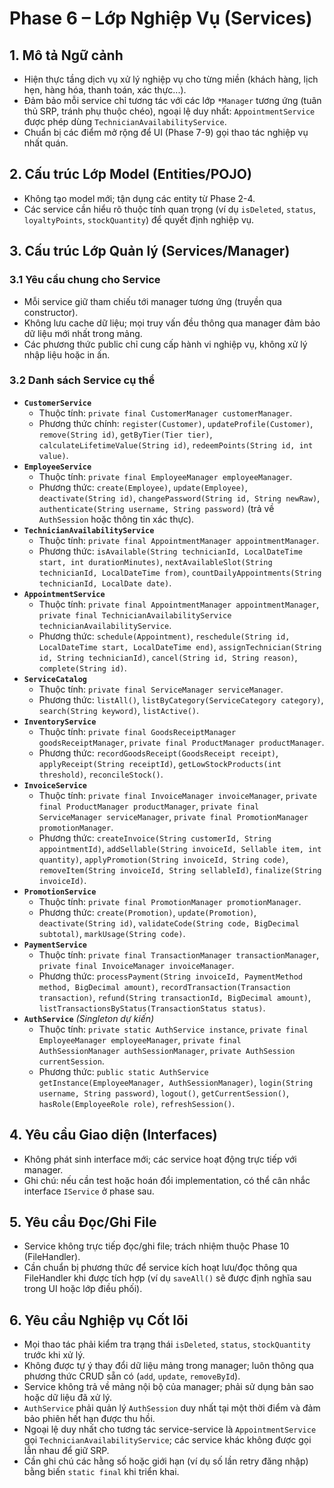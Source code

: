 # Phase 6 – Lớp Nghiệp Vụ (Services)

## 1. Mô tả Ngữ cảnh
- Hiện thực tầng dịch vụ xử lý nghiệp vụ cho từng miền (khách hàng, lịch hẹn, hàng hóa, thanh toán, xác thực...).
- Đảm bảo mỗi service chỉ tương tác với các lớp `*Manager` tương ứng (tuân thủ SRP, tránh phụ thuộc chéo), ngoại lệ duy nhất: `AppointmentService` được phép dùng `TechnicianAvailabilityService`.
- Chuẩn bị các điểm mở rộng để UI (Phase 7-9) gọi thao tác nghiệp vụ nhất quán.

## 2. Cấu trúc Lớp Model (Entities/POJO)
- Không tạo model mới; tận dụng các entity từ Phase 2-4.
- Các service cần hiểu rõ thuộc tính quan trọng (ví dụ `isDeleted`, `status`, `loyaltyPoints`, `stockQuantity`) để quyết định nghiệp vụ.

## 3. Cấu trúc Lớp Quản lý (Services/Manager)
### 3.1 Yêu cầu chung cho Service
- Mỗi service giữ tham chiếu tới manager tương ứng (truyền qua constructor).
- Không lưu cache dữ liệu; mọi truy vấn đều thông qua manager đảm bảo dữ liệu mới nhất trong mảng.
- Các phương thức public chỉ cung cấp hành vi nghiệp vụ, không xử lý nhập liệu hoặc in ấn.

### 3.2 Danh sách Service cụ thể
- **`CustomerService`**
  - Thuộc tính: `private final CustomerManager customerManager`.
  - Phương thức chính: `register(Customer)`, `updateProfile(Customer)`, `remove(String id)`, `getByTier(Tier tier)`, `calculateLifetimeValue(String id)`, `redeemPoints(String id, int value)`.
- **`EmployeeService`**
  - Thuộc tính: `private final EmployeeManager employeeManager`.
  - Phương thức: `create(Employee)`, `update(Employee)`, `deactivate(String id)`, `changePassword(String id, String newRaw)`, `authenticate(String username, String password)` (trả về `AuthSession` hoặc thông tin xác thực).
- **`TechnicianAvailabilityService`**
  - Thuộc tính: `private final AppointmentManager appointmentManager`.
  - Phương thức: `isAvailable(String technicianId, LocalDateTime start, int durationMinutes)`, `nextAvailableSlot(String technicianId, LocalDateTime from)`, `countDailyAppointments(String technicianId, LocalDate date)`.
- **`AppointmentService`**
  - Thuộc tính: `private final AppointmentManager appointmentManager`, `private final TechnicianAvailabilityService technicianAvailabilityService`.
  - Phương thức: `schedule(Appointment)`, `reschedule(String id, LocalDateTime start, LocalDateTime end)`, `assignTechnician(String id, String technicianId)`, `cancel(String id, String reason)`, `complete(String id)`.
- **`ServiceCatalog`**
  - Thuộc tính: `private final ServiceManager serviceManager`.
  - Phương thức: `listAll()`, `listByCategory(ServiceCategory category)`, `search(String keyword)`, `listActive()`.
- **`InventoryService`**
  - Thuộc tính: `private final GoodsReceiptManager goodsReceiptManager`, `private final ProductManager productManager`.
  - Phương thức: `recordGoodsReceipt(GoodsReceipt receipt)`, `applyReceipt(String receiptId)`, `getLowStockProducts(int threshold)`, `reconcileStock()`.
- **`InvoiceService`**
  - Thuộc tính: `private final InvoiceManager invoiceManager`, `private final ProductManager productManager`, `private final ServiceManager serviceManager`, `private final PromotionManager promotionManager`.
  - Phương thức: `createInvoice(String customerId, String appointmentId)`, `addSellable(String invoiceId, Sellable item, int quantity)`, `applyPromotion(String invoiceId, String code)`, `removeItem(String invoiceId, String sellableId)`, `finalize(String invoiceId)`.
- **`PromotionService`**
  - Thuộc tính: `private final PromotionManager promotionManager`.
  - Phương thức: `create(Promotion)`, `update(Promotion)`, `deactivate(String id)`, `validateCode(String code, BigDecimal subtotal)`, `markUsage(String code)`.
- **`PaymentService`**
  - Thuộc tính: `private final TransactionManager transactionManager`, `private final InvoiceManager invoiceManager`.
  - Phương thức: `processPayment(String invoiceId, PaymentMethod method, BigDecimal amount)`, `recordTransaction(Transaction transaction)`, `refund(String transactionId, BigDecimal amount)`, `listTransactionsByStatus(TransactionStatus status)`.
- **`AuthService`** *(Singleton dự kiến)*
  - Thuộc tính: `private static AuthService instance`, `private final EmployeeManager employeeManager`, `private final AuthSessionManager authSessionManager`, `private AuthSession currentSession`.
  - Phương thức: `public static AuthService getInstance(EmployeeManager, AuthSessionManager)`, `login(String username, String password)`, `logout()`, `getCurrentSession()`, `hasRole(EmployeeRole role)`, `refreshSession()`.

## 4. Yêu cầu Giao diện (Interfaces)
- Không phát sinh interface mới; các service hoạt động trực tiếp với manager.
- Ghi chú: nếu cần test hoặc hoán đổi implementation, có thể cân nhắc interface `IService` ở phase sau.

## 5. Yêu cầu Đọc/Ghi File
- Service không trực tiếp đọc/ghi file; trách nhiệm thuộc Phase 10 (FileHandler).
- Cần chuẩn bị phương thức để service kích hoạt lưu/đọc thông qua FileHandler khi được tích hợp (ví dụ `saveAll()` sẽ được định nghĩa sau trong UI hoặc lớp điều phối).

## 6. Yêu cầu Nghiệp vụ Cốt lõi
- Mọi thao tác phải kiểm tra trạng thái `isDeleted`, `status`, `stockQuantity` trước khi xử lý.
- Không được tự ý thay đổi dữ liệu mảng trong manager; luôn thông qua phương thức CRUD sẵn có (`add`, `update`, `removeById`).
- Service không trả về mảng nội bộ của manager; phải sử dụng bản sao hoặc dữ liệu đã xử lý.
- `AuthService` phải quản lý `AuthSession` duy nhất tại một thời điểm và đảm bảo phiên hết hạn được thu hồi.
- Ngoại lệ duy nhất cho tương tác service-service là `AppointmentService` gọi `TechnicianAvailabilityService`; các service khác không được gọi lẫn nhau để giữ SRP.
- Cần ghi chú các hằng số hoặc giới hạn (ví dụ số lần retry đăng nhập) bằng biến `static final` khi triển khai.
